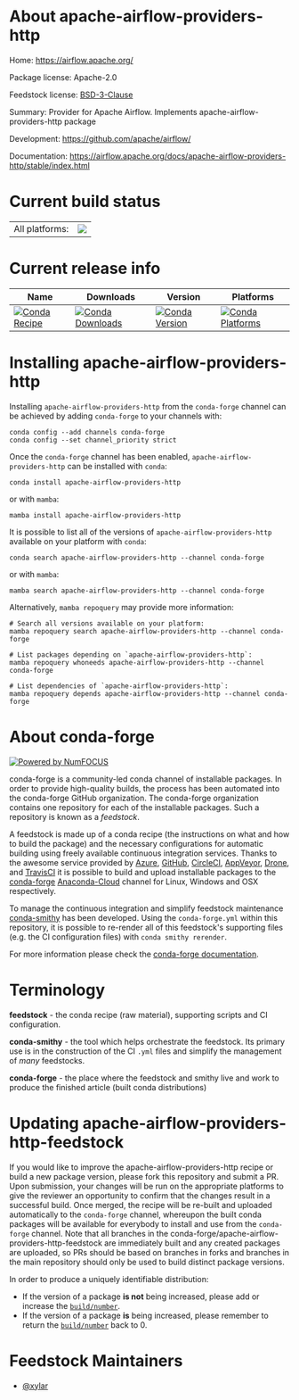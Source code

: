About apache-airflow-providers-http
===================================

Home: https://airflow.apache.org/

Package license: Apache-2.0

Feedstock license: [BSD-3-Clause](https://github.com/conda-forge/apache-airflow-providers-http-feedstock/blob/main/LICENSE.txt)

Summary: Provider for Apache Airflow. Implements apache-airflow-providers-http package

Development: https://github.com/apache/airflow/

Documentation: https://airflow.apache.org/docs/apache-airflow-providers-http/stable/index.html

Current build status
====================


<table><tr><td>All platforms:</td>
    <td>
      <a href="https://dev.azure.com/conda-forge/feedstock-builds/_build/latest?definitionId=11873&branchName=main">
        <img src="https://dev.azure.com/conda-forge/feedstock-builds/_apis/build/status/apache-airflow-providers-http-feedstock?branchName=main">
      </a>
    </td>
  </tr>
</table>

Current release info
====================

| Name | Downloads | Version | Platforms |
| --- | --- | --- | --- |
| [![Conda Recipe](https://img.shields.io/badge/recipe-apache--airflow--providers--http-green.svg)](https://anaconda.org/conda-forge/apache-airflow-providers-http) | [![Conda Downloads](https://img.shields.io/conda/dn/conda-forge/apache-airflow-providers-http.svg)](https://anaconda.org/conda-forge/apache-airflow-providers-http) | [![Conda Version](https://img.shields.io/conda/vn/conda-forge/apache-airflow-providers-http.svg)](https://anaconda.org/conda-forge/apache-airflow-providers-http) | [![Conda Platforms](https://img.shields.io/conda/pn/conda-forge/apache-airflow-providers-http.svg)](https://anaconda.org/conda-forge/apache-airflow-providers-http) |

Installing apache-airflow-providers-http
========================================

Installing `apache-airflow-providers-http` from the `conda-forge` channel can be achieved by adding `conda-forge` to your channels with:

```
conda config --add channels conda-forge
conda config --set channel_priority strict
```

Once the `conda-forge` channel has been enabled, `apache-airflow-providers-http` can be installed with `conda`:

```
conda install apache-airflow-providers-http
```

or with `mamba`:

```
mamba install apache-airflow-providers-http
```

It is possible to list all of the versions of `apache-airflow-providers-http` available on your platform with `conda`:

```
conda search apache-airflow-providers-http --channel conda-forge
```

or with `mamba`:

```
mamba search apache-airflow-providers-http --channel conda-forge
```

Alternatively, `mamba repoquery` may provide more information:

```
# Search all versions available on your platform:
mamba repoquery search apache-airflow-providers-http --channel conda-forge

# List packages depending on `apache-airflow-providers-http`:
mamba repoquery whoneeds apache-airflow-providers-http --channel conda-forge

# List dependencies of `apache-airflow-providers-http`:
mamba repoquery depends apache-airflow-providers-http --channel conda-forge
```


About conda-forge
=================

[![Powered by
NumFOCUS](https://img.shields.io/badge/powered%20by-NumFOCUS-orange.svg?style=flat&colorA=E1523D&colorB=007D8A)](https://numfocus.org)

conda-forge is a community-led conda channel of installable packages.
In order to provide high-quality builds, the process has been automated into the
conda-forge GitHub organization. The conda-forge organization contains one repository
for each of the installable packages. Such a repository is known as a *feedstock*.

A feedstock is made up of a conda recipe (the instructions on what and how to build
the package) and the necessary configurations for automatic building using freely
available continuous integration services. Thanks to the awesome service provided by
[Azure](https://azure.microsoft.com/en-us/services/devops/), [GitHub](https://github.com/),
[CircleCI](https://circleci.com/), [AppVeyor](https://www.appveyor.com/),
[Drone](https://cloud.drone.io/welcome), and [TravisCI](https://travis-ci.com/)
it is possible to build and upload installable packages to the
[conda-forge](https://anaconda.org/conda-forge) [Anaconda-Cloud](https://anaconda.org/)
channel for Linux, Windows and OSX respectively.

To manage the continuous integration and simplify feedstock maintenance
[conda-smithy](https://github.com/conda-forge/conda-smithy) has been developed.
Using the ``conda-forge.yml`` within this repository, it is possible to re-render all of
this feedstock's supporting files (e.g. the CI configuration files) with ``conda smithy rerender``.

For more information please check the [conda-forge documentation](https://conda-forge.org/docs/).

Terminology
===========

**feedstock** - the conda recipe (raw material), supporting scripts and CI configuration.

**conda-smithy** - the tool which helps orchestrate the feedstock.
                   Its primary use is in the construction of the CI ``.yml`` files
                   and simplify the management of *many* feedstocks.

**conda-forge** - the place where the feedstock and smithy live and work to
                  produce the finished article (built conda distributions)


Updating apache-airflow-providers-http-feedstock
================================================

If you would like to improve the apache-airflow-providers-http recipe or build a new
package version, please fork this repository and submit a PR. Upon submission,
your changes will be run on the appropriate platforms to give the reviewer an
opportunity to confirm that the changes result in a successful build. Once
merged, the recipe will be re-built and uploaded automatically to the
`conda-forge` channel, whereupon the built conda packages will be available for
everybody to install and use from the `conda-forge` channel.
Note that all branches in the conda-forge/apache-airflow-providers-http-feedstock are
immediately built and any created packages are uploaded, so PRs should be based
on branches in forks and branches in the main repository should only be used to
build distinct package versions.

In order to produce a uniquely identifiable distribution:
 * If the version of a package **is not** being increased, please add or increase
   the [``build/number``](https://docs.conda.io/projects/conda-build/en/latest/resources/define-metadata.html#build-number-and-string).
 * If the version of a package **is** being increased, please remember to return
   the [``build/number``](https://docs.conda.io/projects/conda-build/en/latest/resources/define-metadata.html#build-number-and-string)
   back to 0.

Feedstock Maintainers
=====================

* [@xylar](https://github.com/xylar/)


